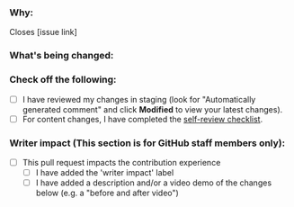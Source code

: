 ### Why:

Closes [issue link]

### What's being changed:

### Check off the following:

- [ ] I have reviewed my changes in staging (look for "Automatically generated comment" and click **Modified** to view your latest changes).
- [ ] For content changes, I have completed the [self-review checklist](https://github.com/github/docs/blob/main/contributing/self-review.md#self-review).

### Writer impact (This section is for GitHub staff members only):

- [ ] This pull request impacts the contribution experience
  - [ ] I have added the 'writer impact' label
  - [ ] I have added a description and/or a video demo of the changes below (e.g. a "before and after video")